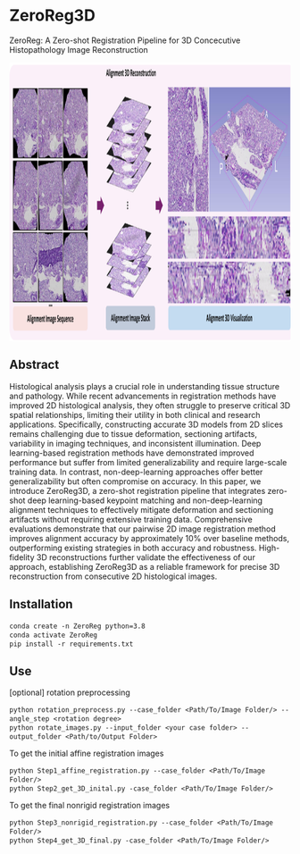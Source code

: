 # ZeroReg3D
ZeroReg: A Zero-shot Registration Pipeline for 3D Concecutive Histopathology Image Reconstruction

<img src='doc/fig1.pdf' align="center" height="500px">

## Abstract
Histological analysis plays a crucial role in understanding tissue structure and pathology. While recent advancements in registration methods have improved 2D histological analysis, they often struggle to preserve critical 3D spatial relationships, limiting their utility in both clinical and research applications. Specifically, constructing accurate 3D models from 2D slices remains challenging due to tissue deformation, sectioning artifacts, variability in imaging techniques, and inconsistent illumination. Deep learning-based registration methods have demonstrated improved performance but suffer from limited generalizability and require large-scale training data. In contrast, non-deep-learning approaches offer better generalizability but often compromise on accuracy. In this paper, we introduce ZeroReg3D, a zero-shot registration pipeline that integrates zero-shot deep learning-based keypoint matching and non-deep-learning alignment techniques to effectively mitigate deformation and sectioning artifacts without requiring extensive training data. Comprehensive evaluations demonstrate that our pairwise 2D image registration method improves alignment accuracy by approximately 10% over baseline methods, outperforming existing strategies in both accuracy and robustness. High-fidelity 3D reconstructions further validate the effectiveness of our approach, establishing ZeroReg3D as a reliable framework for precise 3D reconstruction from consecutive 2D histological images.

## Installation
~~~
conda create -n ZeroReg python=3.8
conda activate ZeroReg
pip install -r requirements.txt
~~~

## Use
[optional] rotation preprocessing
~~~
python rotation_preprocess.py --case_folder <Path/To/Image Folder/> --angle_step <rotation degree>
python rotate_images.py --input_folder <your case folder> --output_folder <Path/to/Output Folder>
~~~

To get the initial affine registration images
~~~
python Step1_affine_registration.py --case_folder <Path/To/Image Folder/>
python Step2_get_3D_inital.py -case_folder <Path/To/Image Folder/>
~~~

To get the final nonrigid registration images
~~~
python Step3_nonrigid_registration.py --case_folder <Path/To/Image Folder/>
python Step4_get_3D_final.py -case_folder <Path/To/Image Folder/>
~~~






